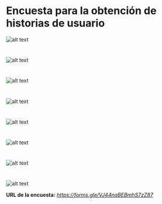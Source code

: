 # Encuesta para la obtención de historias de usuario

![alt text](<../../../DOCUMENTACIÓN/Recursos graficos/Encuestas/analitica1.jpg>)
#
![alt text](<../../../DOCUMENTACIÓN/Recursos graficos/Encuestas/analitica2.jpg>)
#
![alt text](<../../../DOCUMENTACIÓN/Recursos graficos/Encuestas/analitica3.jpg>)
#
![alt text](<../../../DOCUMENTACIÓN/Recursos graficos/Encuestas/analitica4.jpg>)
#
![alt text](<../../../DOCUMENTACIÓN/Recursos graficos/Encuestas/analitica5.jpg>)
#
![alt text](<../../../DOCUMENTACIÓN/Recursos graficos/Encuestas/analitica6.jpg>)
#
![alt text](<../../../DOCUMENTACIÓN/Recursos graficos/Encuestas/analitica7.jpg>)
#
![alt text](<../../../DOCUMENTACIÓN/Recursos graficos/Encuestas/analitica8.jpg>)

**URL de la encuesta:** *https://forms.gle/VJ44naBEBmhS7zZ87*